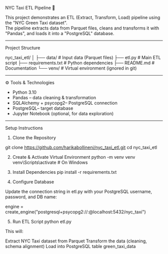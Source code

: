 NYC Taxi ETL Pipeline 🚖

This project demonstrates an ETL (Extract, Transform, Load) pipeline using the "NYC Green Taxi dataset".  
The pipeline extracts data from Parquet files, cleans and transforms it with "Pandas", and loads it into a "PostgreSQL" database.

---

Project Structure

nyc_taxi_etl/
│
├── data/ # Input data (Parquet files)
├── etl.py # Main ETL script
├── requirements.txt # Python dependencies
├── README.md # Documentation
└── venv/ # Virtual environment (ignored in git)


---
⚙️ Tools & Technologies

- Python 3.10
- Pandas – data cleaning & transformation
- SQLAlchemy + psycopg2– PostgreSQL connection
- PostgreSQL– target database
- Jupyter Notebook (optional, for data exploration)

---

Setup Instructions

1. Clone the Repository

git clone https://github.com/harikabollineni/nyc_taxi_etl.git
cd nyc_taxi_etl

2. Create & Activate Virtual Environment
python -m venv venv
venv\Scripts\activate   # On Windows

3. Install Dependencies
pip install -r requirements.txt

4. Configure Database

Update the connection string in etl.py with your PostgreSQL username, password, and DB name:

engine = create_engine("postgresql+psycopg2://<username>:<password>@localhost:5432/nyc_taxi")

5. Run ETL Script
python etl.py

This will:

Extract NYC Taxi dataset from Parquet
Transform the data (cleaning, schema alignment)
Load into PostgreSQL table green_taxi_data

